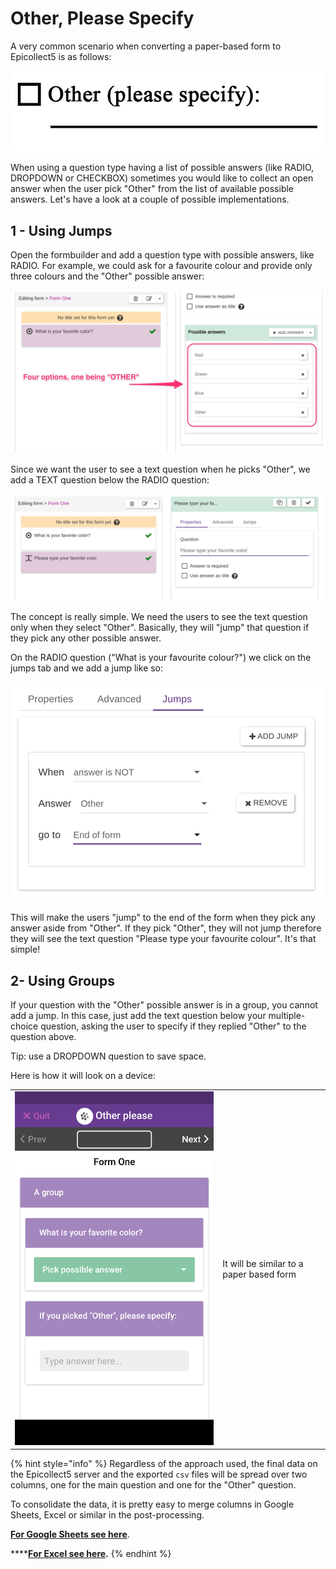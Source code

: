 # Other, Please Specify

A very common scenario when converting a paper-based form to Epicollect5 is as follows:

![](../.gitbook/assets/other-1.jpg)

When using a question type having a list of possible answers (like RADIO, DROPDOWN or CHECKBOX) sometimes you would like to collect an open answer when the user pick "Other" from the list of available possible answers. Let's have a look at a couple of possible implementations.

## 1 - Using Jumps

Open the formbuilder and add a question type with possible answers, like RADIO. For example, we could ask for a favourite colour and provide only three colours and the "Other" possible answer:

![](../.gitbook/assets/other-2.jpg)

Since we want the user to see a text question when he picks "Other", we add a TEXT question below the RADIO question:

![](../.gitbook/assets/other-3.png)

The concept is really simple. We need the users to see the text question only when they select "Other". Basically, they will "jump" that question if they pick any other possible answer.

On the RADIO question ("What is your favourite colour?") we click on the jumps tab and we add a jump like so:

![](../.gitbook/assets/other-4.png)

This will make the users "jump" to the end of the form when they pick any answer aside from "Other". If they pick "Other", they will not jump therefore they will see the text question "Please type your favourite colour". It's that simple!

## 2- Using Groups

If your question with the "Other" possible answer is in a group, you cannot add a jump. In this case, just add the text question below your multiple-choice question, asking the user to specify if they replied "Other" to the question above.

Tip: use a DROPDOWN question to save space.

Here is how it will look on a device:

|                                     |                                          |
| ----------------------------------- | ---------------------------------------- |
| ![](../.gitbook/assets/other-5.png) | It will be similar to a paper based form |

{% hint style="info" %}
Regardless of the approach used, the final data on the Epicollect5 server and the exported `csv` files will be spread over two columns, one for the main question and one for the "Other" question.&#x20;

To consolidate the data, it is pretty easy to merge columns in Google Sheets, Excel or similar in the post-processing.&#x20;

[**For Google Sheets see here**](https://support.google.com/docs/answer/9060449?hl=en\&co=GENIE.Platform%3DDesktop#zippy=%2Cmerge-rows-or-columns).

****[**For Excel see here**](https://support.microsoft.com/en-us/office/combine-text-from-two-or-more-cells-into-one-cell-81ba0946-ce78-42ed-b3c3-21340eb164a6)**.**
{% endhint %}
